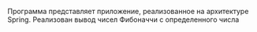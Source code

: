 Программа представляет приложение, реализованное на архитектуре Spring.
Реализован вывод чисел Фибоначчи с определенного числа
